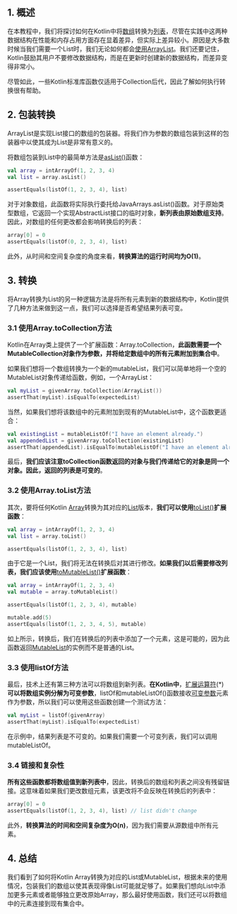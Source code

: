 ## 1. 概述

在本教程中，我们将探讨如何在Kotlin中将[数组](https://www.baeldung.com/kotlin/arrays)转换为[列表](https://www.baeldung.com/kotlin/lists)，尽管在实践中这两种数据结构在性能和内存占用方面存在显着差异，但实际上差异较小。原因是大多数时候当我们需要一个List时，我们无论如何都会[使用ArrayList](https://www.baeldung.com/java-arraylist-linkedlist#4-applications-and-limitations)。我们还要记住，Kotlin鼓励其用户不要修改数据结构，而是在更新时创建新的数据结构，而差异变得非常小。

尽管如此，一些Kotlin标准库函数仅适用于Collection后代，因此了解如何执行转换很有帮助。

## 2. 包装转换

ArrayList是实现List接口的数组的包装器。将我们作为参数的数组包装到这样的包装器中以使其成为List是非常有意义的。

将数组包装到List中的最简单方法是[asList()](https://kotlinlang.org/api/latest/jvm/stdlib/kotlin.collections/as-list.html)函数：

```kotlin
val array = intArrayOf(1, 2, 3, 4)
val list = array.asList()

assertEquals(listOf(1, 2, 3, 4), list)
```

对于对象数组，此函数将实际执行委托给JavaArrays.asList()函数。对于原始类型数组，它返回一个实现AbstractList接口的临时对象，**新列表由原始数组支持**。因此，对数组的任何更改都会影响转换后的列表：

```kotlin
array[0] = 0
assertEquals(listOf(0, 2, 3, 4), list)
```

此外，从时间和空间复杂度的角度来看，**转换算法的运行时间均为O(1)**。

## 3. 转换

将Array转换为List的另一种逻辑方法是将所有元素到新的数据结构中，Kotlin提供了几种方法来做到这一点，我们可以选择是否希望结果列表可变。

### 3.1 使用Array.toCollection方法

Kotlin在Array类上提供了一个扩展函数：Array.toCollection，**此函数需要一个MutableCollection对象作为参数，并将给定数组中的所有元素附加到集合中**。

如果我们想将一个数组转换为一个新的mutableList，我们可以简单地将一个空的MutableList对象传递给函数，例如，一个ArrayList：

```kotlin
val myList = givenArray.toCollection(ArrayList())
assertThat(myList).isEqualTo(expectedList)
```

当然，如果我们想将该数组中的元素附加到现有的MutableList中，这个函数更适合：

```kotlin
val existingList = mutableListOf("I have an element already.")
val appendedList = givenArray.toCollection(existingList)
assertThat(appendedList).isEqualTo(mutableListOf("I have an element already.", givenArray))
```

最后，**我们应该注意toCollection函数返回的对象与我们传递给它的对象是同一个对象。因此，返回的列表是可变的**。

### 3.2 使用Array.toList方法

其次，要将任何Kotlin [Array](https://kotlinlang.org/api/latest/jvm/stdlib/kotlin/-array/)转换为其对应的[List](https://kotlinlang.org/api/latest/jvm/stdlib/kotlin.collections/-list/)版本，**我们可以使用**[toList()](https://kotlinlang.org/api/latest/jvm/stdlib/kotlin.collections/to-list.html)**扩展函数**：

```kotlin
val array = intArrayOf(1, 2, 3, 4)
val list = array.toList()

assertEquals(listOf(1, 2, 3, 4), list)
```

由于它是一个List，我们将无法在转换后对其进行修改。**如果我们以后需要修改列表，我们应该使用**[toMutableList()](https://kotlinlang.org/api/latest/jvm/stdlib/kotlin.collections/to-mutable-list.html)**扩展函数**：

```kotlin
val array = intArrayOf(1, 2, 3, 4)
val mutable = array.toMutableList()

assertEquals(listOf(1, 2, 3, 4), mutable)

mutable.add(5)
assertEquals(listOf(1, 2, 3, 4, 5), mutable)
```

如上所示，转换后，我们在转换后的列表中添加了一个元素，这是可能的，因为此函数返回[MutableList](https://kotlinlang.org/api/latest/jvm/stdlib/kotlin.collections/-mutable-list/)的实例而不是普通的List。

### 3.3 使用listOf方法

最后，技术上还有第三种方法可以将数组到新列表。**在Kotlin中**，[扩展运算符](https://www.baeldung.com/kotlin/varargs-spread-operator#spread-operator)(*)**可以将数组实例分解为可变参数**，listOf和mutableListOf()函数接收[可变参数](https://www.baeldung.com/kotlin/varargs-spread-operator#varargs)元素作为参数，所以我们可以使用这些函数创建一个测试方法：

```kotlin
val myList = listOf(givenArray)
assertThat(myList).isEqualTo(expectedList)
```

在示例中，结果列表是不可变的。如果我们需要一个可变列表，我们可以调用mutableListOf。

### 3.4 链接和复杂性

**所有这些函数都将数组值到新列表中**，因此，转换后的数组和列表之间没有残留链接。这意味着如果我们更改数组元素，该更改将不会反映在转换后的列表中：

```kotlin
array[0] = 0
assertEquals(listOf(1, 2, 3, 4), list) // list didn't change
```

此外，**转换算法的时间和空间复杂度为O(n)**，因为我们需要从源数组中所有元素。

## 4. 总结

我们看到了如何将Kotlin Array转换为对应的List或MutableList，根据未来的使用情况，包装我们的数组以使其表现得像List可能就足够了。如果我们想向List中添加更多元素或者能够独立更改原始Array，那么最好使用函数，我们还可以将数组中的元素连接到现有集合中。